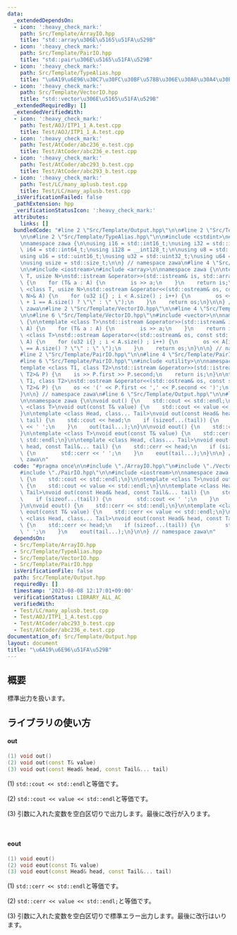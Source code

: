 ```yaml
---
data:
  _extendedDependsOn:
  - icon: ':heavy_check_mark:'
    path: Src/Template/ArrayIO.hpp
    title: "std::array\u306E\u5165\u51FA\u529B"
  - icon: ':heavy_check_mark:'
    path: Src/Template/PairIO.hpp
    title: "std::pair\u306E\u5165\u51FA\u529B"
  - icon: ':heavy_check_mark:'
    path: Src/Template/TypeAlias.hpp
    title: "\u6A19\u6E96\u30C7\u30FC\u30BF\u578B\u306E\u30A8\u30A4\u30EA\u30A2\u30B9"
  - icon: ':heavy_check_mark:'
    path: Src/Template/VectorIO.hpp
    title: "std::vector\u306E\u5165\u51FA\u529B"
  _extendedRequiredBy: []
  _extendedVerifiedWith:
  - icon: ':heavy_check_mark:'
    path: Test/AOJ/ITP1_1_A.test.cpp
    title: Test/AOJ/ITP1_1_A.test.cpp
  - icon: ':heavy_check_mark:'
    path: Test/AtCoder/abc236_e.test.cpp
    title: Test/AtCoder/abc236_e.test.cpp
  - icon: ':heavy_check_mark:'
    path: Test/AtCoder/abc293_b.test.cpp
    title: Test/AtCoder/abc293_b.test.cpp
  - icon: ':heavy_check_mark:'
    path: Test/LC/many_aplusb.test.cpp
    title: Test/LC/many_aplusb.test.cpp
  _isVerificationFailed: false
  _pathExtension: hpp
  _verificationStatusIcon: ':heavy_check_mark:'
  attributes:
    links: []
  bundledCode: "#line 2 \"Src/Template/Output.hpp\"\n\n#line 2 \"Src/Template/ArrayIO.hpp\"\
    \n\n#line 2 \"Src/Template/TypeAlias.hpp\"\n\n#include <cstdint>\n#include <cstddef>\n\
    \nnamespace zawa {\n\nusing i16 = std::int16_t;\nusing i32 = std::int32_t;\nusing\
    \ i64 = std::int64_t;\nusing i128 = __int128_t;\n\nusing u8 = std::uint8_t;\n\
    using u16 = std::uint16_t;\nusing u32 = std::uint32_t;\nusing u64 = std::uint64_t;\n\
    \nusing usize = std::size_t;\n\n} // namespace zawa\n#line 4 \"Src/Template/ArrayIO.hpp\"\
    \n\n#include <iostream>\n#include <array>\n\nnamespace zawa {\n\ntemplate <class\
    \ T, usize N>\nstd::istream &operator>>(std::istream& is, std::array<T, N>& A)\
    \ {\n    for (T& a : A) {\n        is >> a;\n    }\n    return is;\n}\n\ntemplate\
    \ <class T, usize N>\nstd::ostream &operator<<(std::ostream& os, const std::array<T,\
    \ N>& A) {\n    for (u32 i{} ; i < A.size() ; i++) {\n        os << A[i] << (i\
    \ + 1 == A.size() ? \"\" : \" \");\n    }\n    return os;\n}\n\n} // namespace\
    \ zawa\n#line 2 \"Src/Template/VectorIO.hpp\"\n\n#line 4 \"Src/Template/VectorIO.hpp\"\
    \n\n#line 6 \"Src/Template/VectorIO.hpp\"\n#include <vector>\n\nnamespace zawa\
    \ {\n\ntemplate <class T>\nstd::istream &operator>>(std::istream& is, std::vector<T>&\
    \ A) {\n    for (T& a : A) {\n        is >> a;\n    }\n    return is;\n}\n\ntemplate\
    \ <class T>\nstd::ostream &operator<<(std::ostream& os, const std::vector<T>&\
    \ A) {\n    for (u32 i{} ; i < A.size() ; i++) {\n        os << A[i] << (i + 1\
    \ == A.size() ? \"\" : \" \");\n    }\n    return os;\n}\n\n} // namespace zawa\n\
    #line 2 \"Src/Template/PairIO.hpp\"\n\n#line 4 \"Src/Template/PairIO.hpp\"\n\n\
    #line 6 \"Src/Template/PairIO.hpp\"\n#include <utility>\n\nnamespace zawa {\n\n\
    template <class T1, class T2>\nstd::istream &operator>>(std::istream& is, std::pair<T1,\
    \ T2>& P) {\n    is >> P.first >> P.second;\n    return is;\n}\n\ntemplate <class\
    \ T1, class T2>\nstd::ostream &operator<<(std::ostream& os, const std::pair<T1,\
    \ T2>& P) {\n    os << '(' << P.first << ',' << P.second << ')';\n    return os;\n\
    }\n\n} // namespace zawa\n#line 6 \"Src/Template/Output.hpp\"\n\n#line 8 \"Src/Template/Output.hpp\"\
    \n\nnamespace zawa {\n\nvoid out() {\n    std::cout << std::endl;\n}\n\ntemplate\
    \ <class T>\nvoid out(const T& value) {\n    std::cout << value << std::endl;\n\
    }\n\ntemplate <class Head, class... Tail>\nvoid out(const Head& head, const Tail&...\
    \ tail) {\n    std::cout << head;\n    if (sizeof...(tail)) {\n        std::cout\
    \ << ' ';\n    }\n    out(tail...);\n}\n\nvoid eout() {\n    std::cerr << std::endl;\n\
    }\n\ntemplate <class T>\nvoid eout(const T& value) {\n    std::cerr << value <<\
    \ std::endl;\n}\n\ntemplate <class Head, class... Tail>\nvoid eout(const Head&\
    \ head, const Tail&... tail) {\n    std::cerr << head;\n    if (sizeof...(tail))\
    \ {\n        std::cerr << ' ';\n    }\n    eout(tail...);\n}\n\n} // namespace\
    \ zawa\n"
  code: "#pragma once\n\n#include \"./ArrayIO.hpp\"\n#include \"./VectorIO.hpp\"\n\
    #include \"./PairIO.hpp\"\n\n#include <iostream>\n\nnamespace zawa {\n\nvoid out()\
    \ {\n    std::cout << std::endl;\n}\n\ntemplate <class T>\nvoid out(const T& value)\
    \ {\n    std::cout << value << std::endl;\n}\n\ntemplate <class Head, class...\
    \ Tail>\nvoid out(const Head& head, const Tail&... tail) {\n    std::cout << head;\n\
    \    if (sizeof...(tail)) {\n        std::cout << ' ';\n    }\n    out(tail...);\n\
    }\n\nvoid eout() {\n    std::cerr << std::endl;\n}\n\ntemplate <class T>\nvoid\
    \ eout(const T& value) {\n    std::cerr << value << std::endl;\n}\n\ntemplate\
    \ <class Head, class... Tail>\nvoid eout(const Head& head, const Tail&... tail)\
    \ {\n    std::cerr << head;\n    if (sizeof...(tail)) {\n        std::cerr <<\
    \ ' ';\n    }\n    eout(tail...);\n}\n\n} // namespace zawa\n"
  dependsOn:
  - Src/Template/ArrayIO.hpp
  - Src/Template/TypeAlias.hpp
  - Src/Template/VectorIO.hpp
  - Src/Template/PairIO.hpp
  isVerificationFile: false
  path: Src/Template/Output.hpp
  requiredBy: []
  timestamp: '2023-08-08 12:17:01+09:00'
  verificationStatus: LIBRARY_ALL_AC
  verifiedWith:
  - Test/LC/many_aplusb.test.cpp
  - Test/AOJ/ITP1_1_A.test.cpp
  - Test/AtCoder/abc293_b.test.cpp
  - Test/AtCoder/abc236_e.test.cpp
documentation_of: Src/Template/Output.hpp
layout: document
title: "\u6A19\u6E96\u51FA\u529B"
---
```


## 概要

標準出力を扱います。

## ライブラリの使い方

#### out

```cpp
(1) void out()
(2) void out(const T& value)
(3) void out(const Head& head, const Tail&... tail)
```

(1) `std::cout << std::endl`と等価です。

(2) `std::cout << value << std::endl`と等価です。

(3) 引数に入れた変数を空白区切りで出力します。最後に改行が入ります。

<br />

#### eout

```cpp
(1) void eout()
(2) void eout(const T& value)
(3) void eout(const Head& head, const Tail&... tail)
```

(1) `std::cerr << std::endl`と等価です。

(2) `std::cerr << value << std::endl;`と等価です。

(3) 引数に入れた変数を空白区切りで標準エラー出力します。最後に改行はいります。
